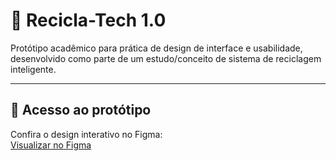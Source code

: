 # 🚀 Recicla-Tech 1.0

Protótipo acadêmico para prática de design de interface e usabilidade, desenvolvido como parte de um estudo/conceito de sistema de reciclagem inteligente.

---

## 📍 Acesso ao protótipo  
Confira o design interativo no Figma:  
[Visualizar no Figma](https://www.figma.com/design/hkJmg0Rph4wDe9BJD0ETeP/Recicla-Tech-1.0?node-id=0-1&p=f&t=C2DcE7WlZPiOpOli-0)
